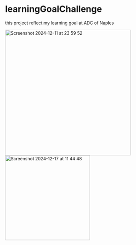 # learningGoalChallenge
this project reflect my learning goal at ADC of Naples


<img width="406" alt="Screenshot 2024-12-11 at 23 59 52" src="https://github.com/user-attachments/assets/630961a7-e9d9-4025-87f8-280ddbd82def" /> <img width="274" alt="Screenshot 2024-12-17 at 11 44 48" src="https://github.com/user-attachments/assets/88566a9d-3aa1-42e9-93e3-3f4bf00d9ae1" />



